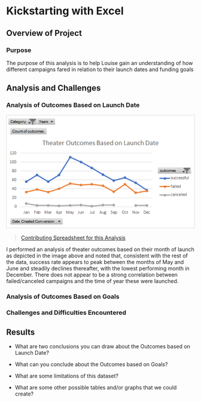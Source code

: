 # Kickstarting with Excel

## Overview of Project

### Purpose
The purpose of this analysis is to help Louise gain an understanding of how different campaigns fared in relation to their launch dates and funding goals
## Analysis and Challenges

### Analysis of Outcomes Based on Launch Date
![Outcomes Based on Launch Date](Resources/Theater_Outcomes_vs_Launch.png) 
>[Contributing Spreadsheet for this Analysis](Kickstarter_Challenge.xlsx.xlsx)

I performed an analysis of theater outcomes based on their month of launch as depicted in the image above and noted that, consistent with the rest of the data, success rate appears to peak between the months of May and June and steadily declines thereafter, with the lowest performing month in December. There does not appear to be a strong correlation between failed/canceled campaigns and the time of year these were launched. 

### Analysis of Outcomes Based on Goals

### Challenges and Difficulties Encountered

## Results

- What are two conclusions you can draw about the Outcomes based on Launch Date?

- What can you conclude about the Outcomes based on Goals?

- What are some limitations of this dataset?

- What are some other possible tables and/or graphs that we could create?

